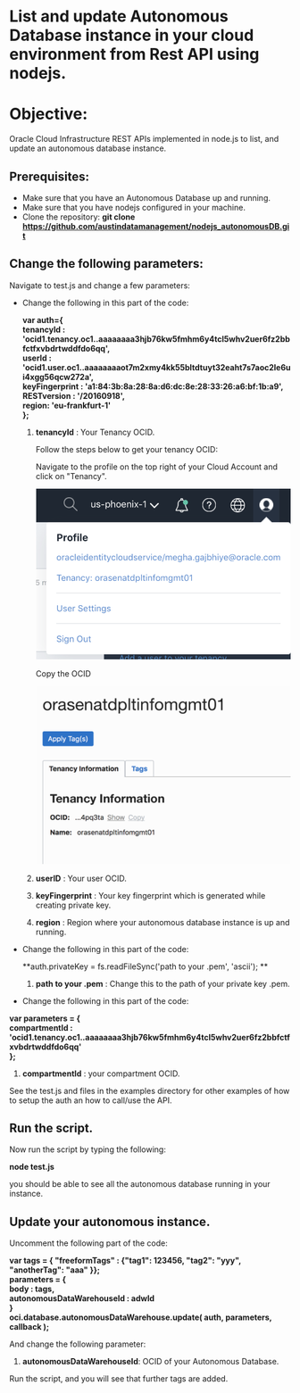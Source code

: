 # List and update Autonomous Database instance in your cloud environment from Rest API using nodejs.

# Objective:

Oracle Cloud Infrastructure REST APIs implemented in node.js to list, and update an autonomous database instance.  

## Prerequisites:

- Make sure that you have an Autonomous Database up and running.    
- Make sure that you have nodejs configured in your machine.  
- Clone the repository: 
   **git clone https://github.com/austindatamanagement/nodejs_autonomousDB.git**

## Change the following parameters:

Navigate to test.js and change a few parameters:

- Change the following in this part of the code: 

  **var auth={  
      tenancyId : 'ocid1.tenancy.oc1..aaaaaaaa3hjb76kw5fmhm6y4tcl5whv2uer6fz2bbfctfxvbdrtwddfdo6qq',  
      userId : 'ocid1.user.oc1..aaaaaaaaot7m2xmy4kk55bltdtuyt32eaht7s7aoc2le6ui4xgg56qcw272a',  
      keyFingerprint : 'a1:84:3b:8a:28:8a:d6:dc:8e:28:33:26:a6:bf:1b:a9',  
      RESTversion : '/20160918',  
      region: 'eu-frankfurt-1'  
  };**  
  
  1. **tenancyId** : Your Tenancy OCID. 
  
     Follow the steps below to get your tenancy OCID:
     
     Navigate to the profile on the top right of your Cloud Account and click on "Tenancy".
     
     ![](profile.png)
     
     Copy the OCID
     
     ![](tenancy.png)
     
  2. **userID** : Your user OCID. 
  3. **keyFingerprint** : Your key fingerprint which is generated while creating private key.  
  4. **region** : Region where your autonomous database instance is up and running.   

- Change the following in this part of the code:  
  
  **auth.privateKey = fs.readFileSync('path to your .pem', 'ascii');  **

  1. **path to your .pem** : Change this to the path of your private key .pem.  
  
- Change the following in this part of the code:  

**var parameters = {    
   compartmentId : 'ocid1.tenancy.oc1..aaaaaaaa3hjb76kw5fmhm6y4tcl5whv2uer6fz2bbfctfxvbdrtwddfdo6qq'  
};**  

  1. **compartmentId** : your compartment OCID.
  
See the test.js and files in the examples directory for other examples of how to setup the auth an how to call/use the API.

## Run the script.

Now run the script by typing the following:

**node test.js** 

you should be able to see all the autonomous database running in your instance. 

## Update your autonomous instance. 

Uncomment the following part of the code:

**var tags = { "freeformTags" : {"tag1": 123456, "tag2": "yyy", "anotherTag": "aaa" }};  
  parameters = {  
    body : tags,  
    autonomousDataWarehouseId : adwId  
}  
oci.database.autonomousDataWarehouse.update( auth, parameters, callback );**  

And change the following parameter: 

 1. **autonomousDataWarehouseId**: OCID of your Autonomous Database. 
 
Run the script, and you will see that further tags are added.



